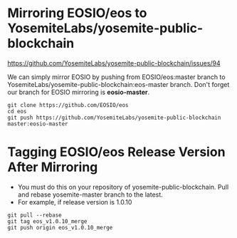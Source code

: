 # Mirroring EOSIO/eos to YosemiteLabs/yosemite-public-blockchain 
https://github.com/YosemiteLabs/yosemite-public-blockchain/issues/94

We can simply mirror EOSIO by pushing from EOSIO/eos:master branch to YosemiteLabs/yosemite-public-blockchain:eos-master branch. Don't forget our branch for EOSIO mirroring is <b>eosio-master</b>.

```console
git clone https://github.com/EOSIO/eos
cd eos
git push https://github.com/YosemiteLabs/yosemite-public-blockchain master:eosio-master
```

# Tagging EOSIO/eos Release Version After Mirroring
* You must do this on your repository of yosemite-public-blockchain. Pull and rebase yosemite-master branch to the latest.
* For example, if release version is 1.0.10

```console
git pull --rebase
git tag eos_v1.0.10_merge
git push origin eos_v1.0.10_merge
```
